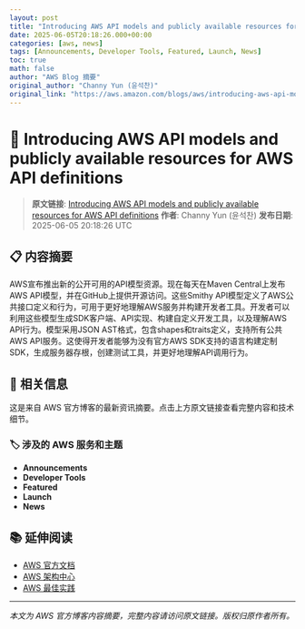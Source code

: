 ```yaml
---
layout: post
title: "Introducing AWS API models and publicly available resources for AWS API definitions"
date: 2025-06-05T20:18:26.000+00:00
categories: [aws, news]
tags: [Announcements, Developer Tools, Featured, Launch, News]
toc: true
math: false
author: "AWS Blog 摘要"
original_author: "Channy Yun (윤석찬)"
original_link: "https://aws.amazon.com/blogs/aws/introducing-aws-api-models-and-publicly-available-resources-for-aws-api-definitions/"
---
```


# 📰 Introducing AWS API models and publicly available resources for AWS API definitions

> **原文链接**: [Introducing AWS API models and publicly available resources for AWS API definitions](https://aws.amazon.com/blogs/aws/introducing-aws-api-models-and-publicly-available-resources-for-aws-api-definitions/)
> **作者**: Channy Yun (윤석찬)
> **发布日期**: 2025-06-05 20:18:26 UTC

## 📋 内容摘要

AWS宣布推出新的公开可用的API模型资源。现在每天在Maven Central上发布AWS API模型，并在GitHub上提供开源访问。这些Smithy API模型定义了AWS公共接口定义和行为，可用于更好地理解AWS服务并构建开发者工具。开发者可以利用这些模型生成SDK客户端、API实现、构建自定义开发工具，以及理解AWS API行为。模型采用JSON AST格式，包含shapes和traits定义，支持所有公共AWS API服务。这使得开发者能够为没有官方AWS SDK支持的语言构建定制SDK，生成服务器存根，创建测试工具，并更好地理解API调用行为。

## 🔗 相关信息

这是来自 AWS 官方博客的最新资讯摘要。点击上方原文链接查看完整内容和技术细节。

### 🏷️ 涉及的 AWS 服务和主题

- **Announcements**
- **Developer Tools**
- **Featured**
- **Launch**
- **News**

## 📚 延伸阅读

- [AWS 官方文档](https://docs.aws.amazon.com/)
- [AWS 架构中心](https://aws.amazon.com/architecture/)
- [AWS 最佳实践](https://aws.amazon.com/architecture/well-architected/)

---

*本文为 AWS 官方博客内容摘要，完整内容请访问原文链接。版权归原作者所有。*